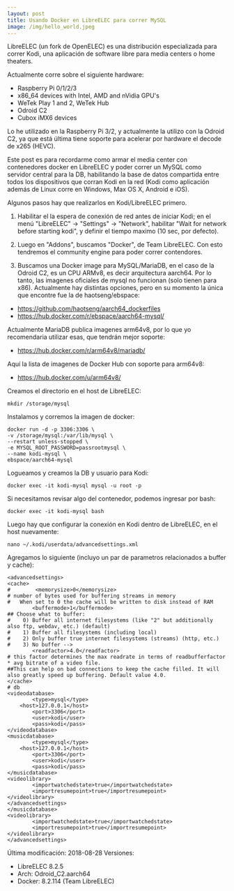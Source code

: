 ```yaml
---
layout: post
title: Usando Docker en LibreELEC para correr MySQL
image: /img/hello_world.jpeg
---
```


LibreELEC (un fork de OpenELEC) es una distribución especializada para correr Kodi, una aplicación de software libre para media centers o home theaters.

Actualmente corre sobre el siguiente hardware:
* Raspberry Pi 0/1/2/3
* x86_64 devices with Intel, AMD and nVidia GPU's
* WeTek Play 1 and 2, WeTek Hub
* Odroid C2
* Cubox iMX6 devices

Lo he utilizado en la Raspberry Pi 3/2, y actualmente la utilizo con la Odroid C2, ya que está última tiene soporte para acelerar por hardware el decode de x265 (HEVC).

Este post es para recordarme como armar el media center con contenedores docker en LibreELEC y poder correr un MySQL como servidor central para la DB, habilitando la base de datos compartida entre todos los dispositivos que corran Kodi en la red (Kodi como aplicación además de Linux corre en Windows, Max OS X, Android e iOS).

Algunos pasos hay que realizarlos en Kodi/LibreELEC primero.

1. Habilitar el la espera de conexión de red antes de iniciar Kodi; en el menú "LibreELEC" -> "Settings" -> "Network", habilitar "Wait for network before starting kodi", y definir el tiempo maximo (10 sec, por defecto).

2. Luego en "Addons", buscamos "Docker", de Team LibreELEC. Con esto tendremos el community engine para poder correr contendores. 

3. Buscamos una Docker image para MySQL/MariaDB, en el caso de la Odroid C2, es un CPU ARMv8, es decir arquitectura aarch64. Por lo tanto, las imagenes oficiales de mysql no funcionan (solo tienen para x86). Actualmente hay distintas opciones, pero en su momento la única que encontre fue la de haotseng/ebspace: 
* https://github.com/haotseng/aarch64_dockerfiles 
* https://hub.docker.com/r/ebspace/aarch64-mysql/

Actualmente MariaDB publica imagenes arm64v8, por lo que yo recomendaria utilizar esas, que tendrán mejor soporte:
* https://hub.docker.com/r/arm64v8/mariadb/

Aquí la lista de imagenes de Docker Hub con soporte para arm64v8:
* https://hub.docker.com/u/arm64v8/


Creamos el directorio en el host de LibreELEC:

```mkdir /storage/mysql```

Instalamos y corremos la imagen de docker:
```
docker run -d -p 3306:3306 \
-v /storage/mysql:/var/lib/mysql \
--restart unless-stopped \
-e MYSQL_ROOT_PASSWORD=passrootmysql \
--name kodi-mysql \
ebspace/aarch64-mysql
```

Logueamos y creamos la DB y usuario para Kodi:
```
docker exec -it kodi-mysql mysql -u root -p
```

Si necesitamos revisar algo del contenedor, podemos ingresar por bash:
```
docker exec -it kodi-mysql bash
```

Luego hay que configurar la conexión en Kodi dentro de LibreELEC, en el host nuevamente:

```nano ~/.kodi/userdata/advancedsettings.xml```

Agregamos lo siguiente (incluyo un par de parametros relacionados a buffer y cache):

```
<advancedsettings>
<cache>
#        <memorysize>0</memorysize>
# number of bytes used for buffering streams in memory
#   When set to 0 the cache will be written to disk instead of RAM 
        <buffermode>1</buffermode>  
## Choose what to buffer:
#    0) Buffer all internet filesystems (like "2" but additionally also ftp, webdav, etc.) (default)
#    1) Buffer all filesystems (including local)
#    2) Only buffer true internet filesystems (streams) (http, etc.)
#    3) No buffer -->
        <readfactor>4.0</readfactor> 
# this factor determines the max readrate in terms of readbufferfactor * avg bitrate of a video file.
##This can help on bad connections to keep the cache filled. It will also greatly speed up buffering. Default value 4.0.
</cache>
# db
<videodatabase>
        <type>mysql</type>
	<host>127.0.0.1</host>
        <port>3306</port>
        <user>kodi</user>
        <pass>kodi</pass>
</videodatabase> 
<musicdatabase>
        <type>mysql</type>
	<host>127.0.0.1</host>
        <port>3306</port>
        <user>kodi</user>
        <pass>kodi</pass>
</musicdatabase>
<videolibrary>
        <importwatchedstate>true</importwatchedstate>
        <importresumepoint>true</importresumepoint>
</videolibrary>
</advancedsettings>
</musicdatabase>
<videolibrary>
        <importwatchedstate>true</importwatchedstate>
        <importresumepoint>true</importresumepoint>
</videolibrary>
</advancedsettings>
```




Última modificación: 2018-08-28
Versiones: 
* LibreELEC 8.2.5
* Arch: Odroid_C2.aarch64
* Docker: 8.2.114 (Team LibreELEC)


